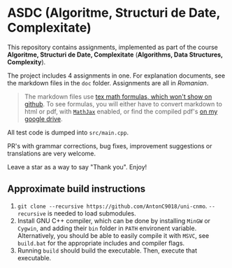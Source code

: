 # ASDC (Algoritme, Structuri de Date, Complexitate)

This repository contains assignments, implemented as part of the course **Algoritme, Structuri de Date, Complexitate** (**Algorithms, Data Structures, Complexity**).

The project includes 4 assignments in one. For explanation documents, see the markdown files in the `doc` folder. Assignments are all in *Romanian*.

> The markdown files use [tex math formulas, which won't show on github](https://stackoverflow.com/questions/11256433/how-to-show-math-equations-in-general-githubs-markdownnot-githubs-blog). To see formulas, you will either have to convert markdown to html or pdf, with [`MathJax`](https://www.mathjax.org/) enabled, or find the compiled pdf's [on my google drive](https://drive.google.com/drive/folders/1Rs0-qy6ivSDuHh5JadrP4Ta4YDhuVRiC).

All test code is dumped into `src/main.cpp`.

PR's with grammar corrections, bug fixes, improvement suggestions or translations are very welcome.

Leave a star as a way to say "Thank you". Enjoy!

## Approximate build instructions

1. `git clone --recursive https://github.com/AntonC9018/uni-cnmo`. `--recursive` is needed to load submodules.
2. Install GNU C++ compiler, which can be done by installing `MinGW` or `Cygwin`, and adding their `bin` folder in `PATH` environent variable. Alternatively, you should be able to easily compile it with `MSVC`, see `build.bat` for the appropriate includes and compiler flags.
3. Running `build` should build the executable. Then, execute that executable.